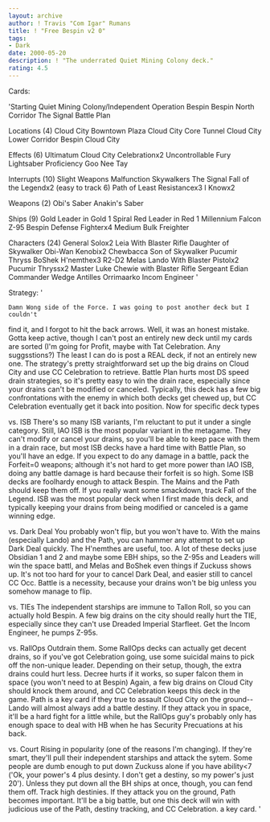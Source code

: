 ```yaml
---
layout: archive
author: ! Travis "Com Igar" Rumans
title: ! "Free Bespin v2 0"
tags:
- Dark
date: 2000-05-20
description: ! "The underrated Quiet Mining Colony deck."
rating: 4.5
---
```

Cards: 

'Starting
Quiet Mining Colony/Independent Operation
Bespin
Bespin North Corridor
The Signal
Battle Plan

Locations (4)
Cloud City Bowntown Plaza
Cloud City Core Tunnel
Cloud City Lower Corridor
Bespin Cloud City

Effects (6)
Ultimatum
Cloud City Celebrationx2
Uncontrollable Fury
Lightsaber Proficiency
Goo Nee Tay

Interrupts (10)
Slight Weapons Malfunction
Skywalkers
The Signal
Fall of the Legendx2 (easy to track 6)
Path of Least Resistancex3
I Knowx2

Weapons (2)
Obi's Saber
Anakin's Saber

Ships (9)
Gold Leader in Gold 1
Spiral
Red Leader in Red 1
Millennium Falcon
Z-95 Bespin Defense Fighterx4
Medium Bulk Freighter

Characters (24)
General Solox2
Leia With Blaster Rifle
Daughter of Skywalker
Obi-Wan Kenobix2
Chewbacca
Son of Skywalker
Pucumir Thryss
BoShek
H'nemthex3
R2-D2
Melas
Lando With Blaster Pistolx2
Pucumir Thryssx2
Master Luke
Chewie with Blaster Rifle
Sergeant Edian
Commander Wedge Antilles
Orrimaarko
Incom Engineer
'

Strategy: '

	Damn Wong side of the Force. I was going to post another deck but I couldn't
find it, and I forgot to hit the back arrows. Well, it was an honest mistake.
		Gotta keep active, though I can't post an entirely
new deck until my cards are sorted (I'm going for Profit, maybe with
Tat Celebration. Any suggsstions?) The least I can do is post a REAL deck,
if not an entirely new one.
	The strategy's pretty straightforward set up the big drains on
Cloud City and use CC Celebration to retrieve. Battle Plan hurts most
DS speed drain strategies, so it's pretty easy to win the drain race,
especially since your drains can't be modified or canceled. Typically,
this deck has a few big confrontations with the enemy in which both decks
get chewed up, but CC Celebration eventually get it back into position.
	Now for specific deck types

vs. ISB
	There's so many ISB variants, I'm reluctant to put it under a single
category. Still, IAO ISB is the most popular variant in the metagame.
They can't modify or cancel your drains, so you'll be able to keep pace
with them in a drain race, but most ISB decks have a hard time with
Battle Plan, so you'll have an edge. If you expect to do any damage in
a battle, pack the Forfeit=0 weapons; although it's not hard to get more
power than IAO ISB, doing any battle damage is hard because their forfeit is so
high.
	Some ISB decks are foolhardy enough to attack Bespin. The Mains and the Path
should keep them off. If you really want some smackdown, track Fall of the Legend.
	ISB was the most popular deck when I first made this deck, and typically
keeping your drains from being modified or canceled is a game winning
edge.

vs. Dark Deal
	You probably won't flip, but you won't have to. With the mains (especially Lando)
and the Path, you can hammer any attempt to set up Dark Deal quickly. The H'nemthes
are useful, too. A lot of these decks juse Obsidian 1 and 2 and maybe some EBH ships,
so the Z-95s and Leaders will win the space battl, and Melas and BoShek even things
if Zuckuss shows up.
	It's not too hard for your to cancel Dark Deal, and easier still to cancel CC Occ.
Battle is a necessity, because your drains won't be big unless you somehow manage to flip.

vs. TIEs
	The independent starships are immune to Tallon Roll, so you can actually hold Bespin.
A few big drains on the city should really hurt the TIE, especially since they can't use
Dreaded Imperial Starfleet.
	Get the Incom Engineer, he pumps Z-95s.

vs. RallOps
	Outdrain them. Some RallOps decks can actually get decent drains, so if you've got
Celebration going, use some suicidal mains to pick off the non-unique leader. Depending
on their setup, though, the extra drains could hurt less.
	Decree hurts if it works, so super falcon them in space (you won't need to at Bespin)
Again, a few big drains on Cloud City should knock them around, and CC Celebration keeps
this deck in the game. Path is a key card if they true to assault Cloud City on the ground--
Lando will almost always add a battle destiny. If they attack you in space, it'll be a hard fight for
a little while, but the RallOps guy's probably only has enough space to deal with HB when he has
Security Precuations at his back.

vs. Court
	Rising in popularity (one of the reasons I'm changing).
	If they're smart, they'll pull their independent starships and attack the sytem.
Some people are dumb enough to put down Zuckuss alone if you have ability<7 ('Ok, your power's
4 plus desinty. I don't get a destiny, so my power's just 20'). Unless they put down all
the BH ships at once, though, you can fend them off. Track high destinies.
	 If they attack you on the ground, Path becomes important. It'll be a big battle, but one
this deck will win with judicious use of the Path, destiny tracking, and CC Celebration.
a key card.  '